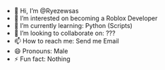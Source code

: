 - 👋 Hi, I’m @Ryezewsas
- 👀 I’m interested on becoming a Roblox Developer
- 🌱 I’m currently learning: Python (Scripts)
- 💞️ I’m looking to collaborate on: ???
- 📫 How to reach me: Send me Email
- 😄 Pronouns: Male
- ⚡ Fun fact: Nothing

<!---
Ryezewsas/Ryezewsas is a ✨ special ✨ repository because its `README.md` (this file) appears on your GitHub profile.
You can click the Preview link to take a look at your changes.
--->
